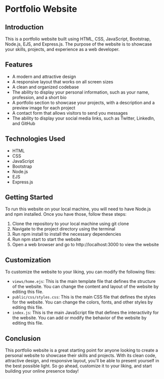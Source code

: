 # Portfolio Website
## Introduction
This is a portfolio website built using HTML, CSS, JavaScript, Bootstrap, Node.js, EJS, and Express.js. The purpose of the website is to showcase your skills, projects, and experience as a web developer.

## Features
- A modern and attractive design
- A responsive layout that works on all screen sizes
- A clean and organized codebase
- The ability to display your personal information, such as your name, profession, and a short bio
- A portfolio section to showcase your projects, with a description and a preview image for each project
- A contact form that allows visitors to send you messages
- The ability to display your social media links, such as Twitter, LinkedIn, and GitHub
## Technologies Used
- HTML
- CSS
- JavaScript
- Bootstrap
- Node.js
- EJS
- Express.js
## Getting Started
To run this website on your local machine, you will need to have Node.js and npm installed. Once you have those, follow these steps:

1. Clone the repository to your local machine using git clone <repo URL>
2. Navigate to the project directory using the terminal
3. Run npm install to install the necessary dependencies
4. Run npm start to start the website
5. Open a web browser and go to http://localhost:3000 to view the website
## Customization
To customize the website to your liking, you can modify the following files:

- `views/home.ejs`: This is the main template file that defines the structure of the website. You can change the content and layout of the website by editing this file.
- `public/css/styles.css`: This is the main CSS file that defines the styles for the website. You can change the colors, fonts, and other styles by editing this file.
- `index.js`: This is the main JavaScript file that defines the interactivity for the website. You can add or modify the behavior of the website by editing this file.
## Conclusion
This portfolio website is a great starting point for anyone looking to create a personal website to showcase their skills and projects. With its clean code, attractive design, and responsive layout, you'll be able to present yourself in the best possible light. So go ahead, customize it to your liking, and start building your online presence today!



